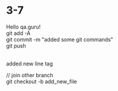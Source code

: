 # 3-7

Hello qa.guru!<br>
git add -A<br>
git commit -m "added some git commands"<br>
git push<br><br>

added new line tag

// join other branch<br>
git checkout -b add_new_file
